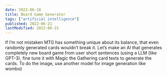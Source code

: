 ```yaml
---
date: 2022-06-18
title: Board Game Generator
tags: ["artificial intelligence"]
published: 2022-06-21
lastModified: 2022-06-21
---
```


If I’m not mistaken MTG has something unique about its balance, that even randomly generated cards wouldn’t break it. Let’s make an AI that generates completely new board game from user short sentences (using a LLM (like GPT-3), fine tune it with Magic the Gathering card texts to generate the cards. To do the image, use another model for image generation like wombo)